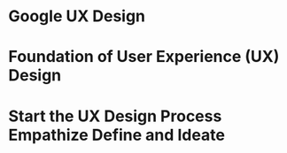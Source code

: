 # Google UX Design
# Foundation of User Experience (UX) Design
# Start the UX Design Process Empathize Define and Ideate
